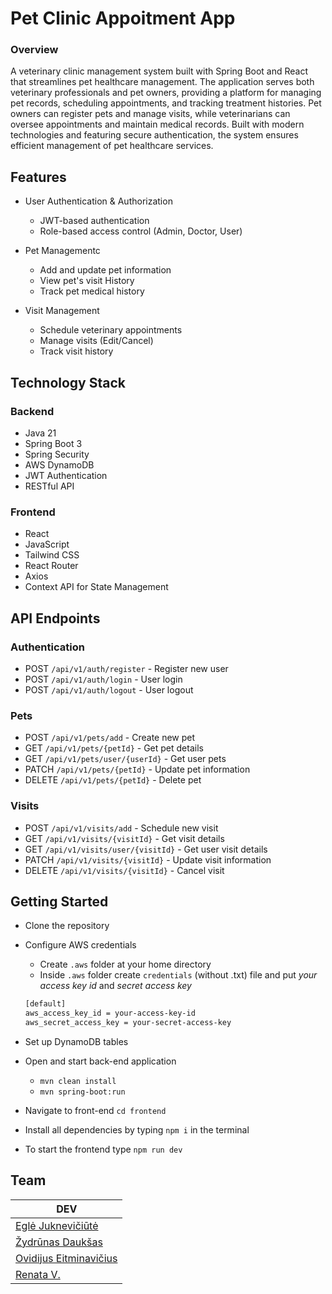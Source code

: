 # Pet Clinic Appoitment App

### Overview

A veterinary clinic management system built with Spring Boot and React that streamlines pet healthcare management. The application serves both veterinary professionals and pet owners, providing a platform for managing pet records, scheduling appointments, and tracking treatment histories. Pet owners can register pets and manage visits, while veterinarians can oversee appointments and maintain medical records. Built with modern technologies and featuring secure authentication, the system ensures efficient management of pet healthcare services.

## Features

- User Authentication & Authorization

  - JWT-based authentication
  - Role-based access control (Admin, Doctor, User)

- Pet Managementc

  - Add and update pet information
  - View pet's visit History
  - Track pet medical history

- Visit Management

  - Schedule veterinary appointments
  - Manage visits (Edit/Cancel)
  - Track visit history

## Technology Stack

### Backend

- Java 21
- Spring Boot 3
- Spring Security
- AWS DynamoDB
- JWT Authentication
- RESTful API

### Frontend

- React
- JavaScript
- Tailwind CSS
- React Router
- Axios
- Context API for State Management

## API Endpoints

### Authentication

- POST `/api/v1/auth/register` - Register new user
- POST `/api/v1/auth/login` - User login
- POST `/api/v1/auth/logout` - User logout

### Pets

- POST `/api/v1/pets/add` - Create new pet
- GET `/api/v1/pets/{petId}` - Get pet details
- GET `/api/v1/pets/user/{userId}` - Get user pets
- PATCH `/api/v1/pets/{petId}` - Update pet information
- DELETE `/api/v1/pets/{petId}` - Delete pet

### Visits

- POST `/api/v1/visits/add` - Schedule new visit
- GET `/api/v1/visits/{visitId}` - Get visit details
- GET `/api/v1/visits/user/{visitId}` - Get user visit details
- PATCH `/api/v1/visits/{visitId}` - Update visit information
- DELETE `/api/v1/visits/{visitId}` - Cancel visit

## Getting Started

- Clone the repository
- Configure AWS credentials

  - Create `.aws` folder at your home directory
  - Inside `.aws` folder create `credentials` (without .txt) file and put _your access key id_ and _secret access key_

  ```bash
  [default]
  aws_access_key_id = your-access-key-id
  aws_secret_access_key = your-secret-access-key
  ```

- Set up DynamoDB tables
- Open and start back-end application
  - `mvn clean install`
  - `mvn spring-boot:run`
- Navigate to front-end `cd frontend`
- Install all dependencies by typing `npm i` in the terminal
- To start the frontend type `npm run dev`

## Team

| DEV
|-----------------------------------------------------|
|[Eglė Juknevičiūtė](https://github.com/eglereact) |
|[Žydrūnas Daukšas](https://github.com/ZeyDy) |
|[Ovidijus Eitminavičius](https://github.com/Ovii2) |
|[Renata V.](https://github.com/Renseva) |
